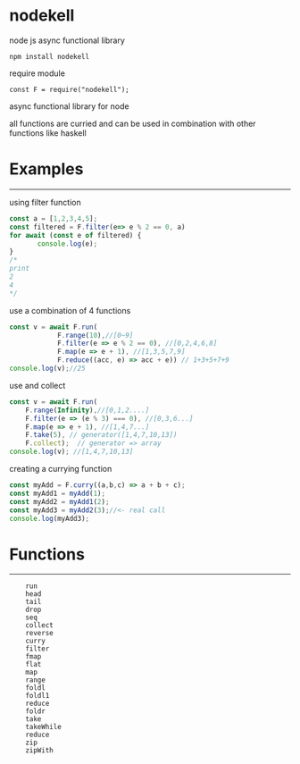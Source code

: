 # nodekell
node js async functional library

```npm install nodekell```


require module 
```node
const F = require("nodekell");
```


async functional library for node 

all functions are curried and can be used in combination with other functions like haskell


# Examples
---
using filter function
```javascript
const a = [1,2,3,4,5];
const filtered = F.filter(e=> e % 2 == 0, a)
for await (const e of filtered) {
       console.log(e);
}
/*
print
2
4
*/
```



use a combination of 4 functions
```javascript
const v = await F.run(
            F.range(10),//[0~9]
            F.filter(e => e % 2 == 0), //[0,2,4,6,8] 
            F.map(e => e + 1), //[1,3,5,7,9]
            F.reduce((acc, e) => acc + e)) // 1+3+5+7+9
console.log(v);//25
```


use and collect 
```javascript
const v = await F.run(
    F.range(Infinity),//[0,1,2....]
    F.filter(e => (e % 3) === 0), //[0,3,6...] 
    F.map(e => e + 1), //[1,4,7...]
    F.take(5), // generator([1,4,7,10,13])
    F.collect);  // generator => array
console.log(v); //[1,4,7,10,13]
```

creating a currying function
```javascript
const myAdd = F.curry((a,b,c) => a + b + c);
const myAdd1 = myAdd(1);
const myAdd2 = myAdd1(2);
const myAdd3 = myAdd2(3);//<- real call
console.log(myAdd3);
```

# Functions
---
```
    run
    head
    tail
    drop
    seq
    collect
    reverse
    curry
    filter
    fmap
    flat
    map
    range
    foldl
    foldl1
    reduce
    foldr
    take
    takeWhile
    reduce
    zip
    zipWith
```
